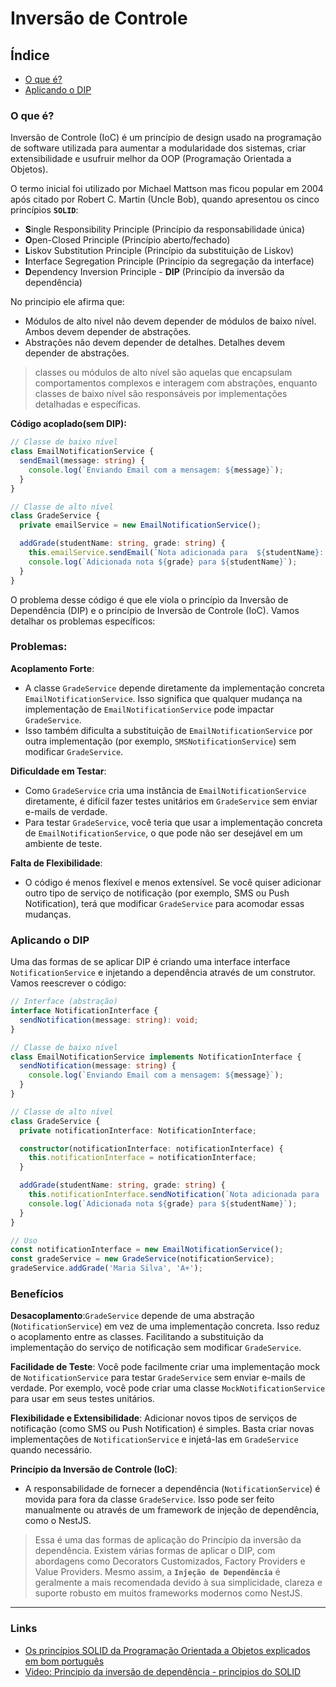 # Inversão de Controle

## Índice
- [O que é?](#o-que-é)
- [Aplicando o DIP](#aplicando-o-dip)

### O que é?

Inversão de Controle (IoC) é um princípio de design usado na programação de software utilizada para aumentar a modularidade dos sistemas, criar extensibilidade e usufruir melhor da OOP (Programação Orientada a Objetos).

O termo inicial foi utilizado por Michael Mattson mas ficou popular em 2004 após citado por Robert C. Martin (Uncle Bob), quando apresentou os  cinco princípios **`SOLID`**:

- **S**ingle Responsibility Principle (Princípio da responsabilidade única)
- **O**pen-Closed Principle (Princípio aberto/fechado)
- **L**iskov Substitution Principle (Princípio da substituição de Liskov)
- **I**nterface Segregation Principle (Princípio da segregação da interface)
- **D**ependency Inversion Principle - **DIP** (Princípio da inversão da dependência)

No principio ele afirma que:

- Módulos de alto nível não devem depender de módulos de baixo nível. Ambos devem depender de abstrações.
- Abstrações não devem depender de detalhes. Detalhes devem depender de abstrações.

> classes ou módulos de alto nível são aquelas que encapsulam comportamentos complexos e interagem com abstrações, enquanto classes de baixo nível são responsáveis por implementações detalhadas e específicas.


**Código acoplado(sem DIP):**
```typescript
// Classe de baixo nível
class EmailNotificationService {
  sendEmail(message: string) {
    console.log(`Enviando Email com a mensagem: ${message}`);
  }
}

// Classe de alto nível
class GradeService {
  private emailService = new EmailNotificationService();

  addGrade(studentName: string, grade: string) {
    this.emailService.sendEmail(`Nota adicionada para  ${studentName}: ${grade}`);
    console.log(`Adicionada nota ${grade} para ${studentName}`);
  }
}

```

O problema desse código é que ele viola o princípio da Inversão de Dependência (DIP) e o princípio de Inversão de Controle (IoC). Vamos detalhar os problemas específicos:

### Problemas:

**Acoplamento Forte**:

   - A classe `GradeService` depende diretamente da implementação concreta `EmailNotificationService`. Isso significa que qualquer mudança na implementação de `EmailNotificationService` pode impactar `GradeService`.
   - Isso também dificulta a substituição de `EmailNotificationService` por outra implementação (por exemplo, `SMSNotificationService`) sem modificar `GradeService`.


**Dificuldade em Testar**:

   - Como `GradeService` cria uma instância de `EmailNotificationService` diretamente, é difícil fazer testes unitários em `GradeService` sem enviar e-mails de verdade.
   - Para testar `GradeService`, você teria que usar a implementação concreta de `EmailNotificationService`, o que pode não ser desejável em um ambiente de teste.

**Falta de Flexibilidade**:

   - O código é menos flexível e menos extensível. Se você quiser adicionar outro tipo de serviço de notificação (por exemplo, SMS ou Push Notification), terá que modificar `GradeService` para acomodar essas mudanças.

### Aplicando o DIP
Uma das formas de se aplicar DIP é criando uma interface interface `NotificationService` e injetando a dependência através de um construtor. Vamos reescrever o código:

```typescript
// Interface (abstração)
interface NotificationInterface {
  sendNotification(message: string): void;
}

// Classe de baixo nível
class EmailNotificationService implements NotificationInterface {
  sendNotification(message: string) {
    console.log(`Enviando Email com a mensagem: ${message}`);
  }
}

// Classe de alto nível
class GradeService {
  private notificationInterface: NotificationInterface;

  constructor(notificationInterface: notificationInterface) {
    this.notificationInterface = notificationInterface;
  }

  addGrade(studentName: string, grade: string) {
    this.notificationInterface.sendNotification(`Nota adicionada para  ${studentName}: ${grade}`);
    console.log(`Adicionada nota ${grade} para ${studentName}`);
  }
}

// Uso
const notificationInterface = new EmailNotificationService();
const gradeService = new GradeService(notificationService);
gradeService.addGrade('Maria Silva', 'A+');
```

### Benefícios

**Desacoplamento**:`GradeService` depende de uma abstração (`NotificationService`) em vez de uma implementação concreta. Isso reduz o acoplamento entre as classes. Facilitando a substituição da implementação do serviço de notificação sem modificar `GradeService`.


**Facilidade de Teste**: Você pode facilmente criar uma implementação mock de `NotificationService` para testar `GradeService` sem enviar e-mails de verdade. Por exemplo, você pode criar uma classe `MockNotificationService` para usar em seus testes unitários.


**Flexibilidade e Extensibilidade**: Adicionar novos tipos de serviços de notificação (como SMS ou Push Notification) é simples. Basta criar novas implementações de `NotificationService` e injetá-las em `GradeService` quando necessário.


**Princípio da Inversão de Controle (IoC)**:

   - A responsabilidade de fornecer a dependência (`NotificationService`) é movida para fora da classe `GradeService`. Isso pode ser feito manualmente ou através de um framework de injeção de dependência, como o NestJS.

> Essa é uma das formas de aplicação do Princípio da inversão da dependência.
 Existem várias formas de aplicar o DIP, com abordagens como Decorators Customizados, Factory Providers e Value Providers. Mesmo assim, a **`Injeção de Dependência`** é geralmente a mais recomendada devido à sua simplicidade, clareza e suporte robusto em muitos frameworks modernos como NestJS.

---

### Links

- [Os princípios SOLID da Programação Orientada a Objetos explicados em bom português](https://www.freecodecamp.org/portuguese/news/os-principios-solid-da-programacao-orientada-a-objetos-explicados-em-bom-portugues/)
- [Video: Principio da inversão de dependência - principios do SOLID](https://www.youtube.com/watch?v=iUzfr4CWEYA&ab_channel=VamosCodar)